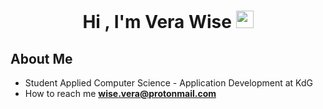 <h1 align="center">Hi , I'm Vera Wise <img src="https://media.giphy.com/media/hvRJCLFzcasrR4ia7z/giphy.gif" width="28"></h1>

## About Me
  - Student Applied Computer Science - Application Development at KdG
  - How to reach me **wise.vera@protonmail.com**

